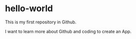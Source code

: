 # hello-world
This is my first repository in Github.

I want to learn more about Github and coding to create an App.
